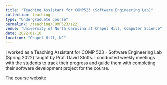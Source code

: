 ```yaml
---
title: "Teaching Assistant for COMP523 (Software Engineering Lab)"
collection: teaching
type: "Undergraduate course"
permalink: /teaching/COMP523/s22
venue: "University of North Carolina at Chapel Hill, Computer Science"
date: 2022-01-10
location: "Chapel Hill, NC"
---
```


<style>
a:link {
  text-decoration: none;
}
</style>


I worked as a Teaching Assistant for COMP 523 - Software Engineering Lab (Spring 2022) taught by Prof. [David Stotts](http://www.cs.unc.edu/~stotts/). I conducted weekly meetings with the students to track their progress and guide them with completing their software development project for the course.

[The course website](http://www.cs.unc.edu/~stotts/COMP523-s22/)
